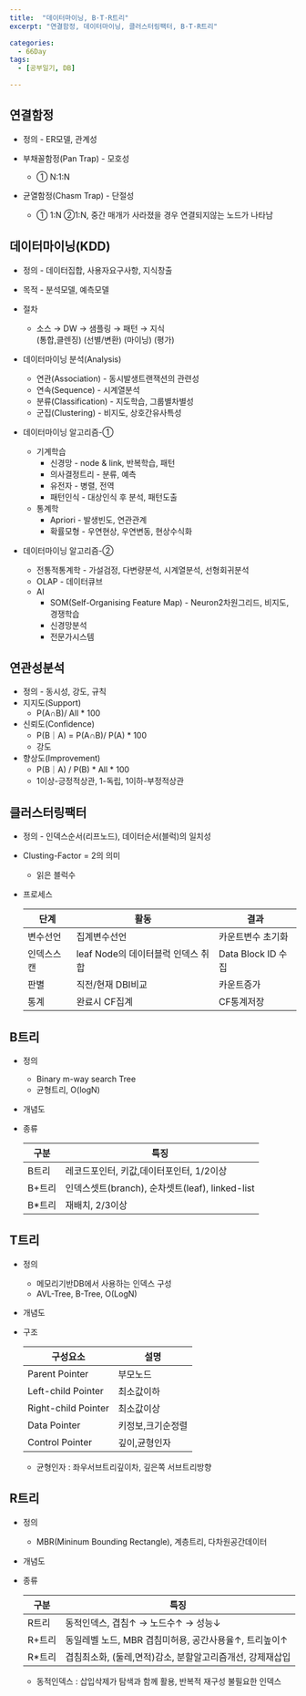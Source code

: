 ```yaml
---
title:  "데이터마이닝, B·T·R트리"
excerpt: "연결함정, 데이터마이닝, 클러스터링팩터, B·T·R트리"

categories:
  - 66Day
tags:
  - [공부일기, DB]

---
```




## 연결함정
- 정의 - ER모델, 관계성

- 부채꼴함정(Pan Trap) - 모호성
	- ① N:1:N

- 균열함정(Chasm Trap) - 단절성
	- ① 1:N ②1:N, 중간 매개가 사라졌을 경우 연결되지않는 노드가 나타남



## 데이터마이닝(KDD)

- 정의 - 데이터집합, 사용자요구사항, 지식창출
- 목적 - 분석모델, 예측모델
- 절차 
	- 소스	→	DW	→	샘플링	→	패턴	→	지식      
	 (통합,클렌징)	(선별/변환)	(마이닝)	(평가)

- 데이터마이닝 분석(Analysis) 
	- 연관(Association) - 동시발생트랜잭션의 관련성
	- 연속(Sequence) - 시계열분석
	- 분류(Classification) - 지도학습, 그룹별차별성
	- 군집(Clustering) - 비지도, 상호간유사특성
	
- 데이터마이닝 알고리즘-①
	- 기계학습
		- 신경망 - node & link, 반복학습, 패턴
		- 의사결정트리 - 분류, 예측
		- 유전자 - 병렬, 전역
		- 패턴인식 - 대상인식 후 분석, 패턴도출
	- 통계학
		- Apriori - 발생빈도, 연관관계
		- 확률모형 - 우연현상, 우연변동, 현상수식화
  
- 데이터마이닝 알고리즘-②
	- 전통적통계학 - 가설검정, 다변량분석, 시계열분석, 선형회귀분석
	- OLAP - 데이터큐브
	- AI 
		- SOM(Self-Organising Feature Map) - Neuron2차원그리드, 비지도, 경쟁학습
		- 신경망분석
		- 전문가시스템
		
		
## 연관성분석
- 정의 - 동시성, 강도, 규칙
- 지지도(Support)	
	- P(A∩B)/ All * 100 
- 신뢰도(Confidence)
	- P(B｜A) = P(A∩B)/ P(A) * 100 
	- 강도
- 향상도(Improvement)
	- P(B｜A) / P(B) * All * 100
	- 1이상-긍정적상관, 1-독립, 1이하-부정적상관
	
	
## 클러스터링팩터
- 정의 - 인덱스순서(리프노드), 데이터순서(블럭)의 일치성
- Clusting-Factor = 2의 의미
	- 읽은 블럭수
- 프로세스

	|단계|활동|결과|
	|---|---|---|
	|변수선언|집계변수선언|카운트변수 초기화|
	|인덱스스캔|leaf Node의 데이터블럭 인덱스 취합|Data Block ID 수집|
	|판별|직전/현재 DBI비교|카운트증가|
	|통계|완료시 CF집계|CF통계저장|



## B트리

- 정의
	- Binary m-way search Tree 
	- 균형트리, O(logN)
- 개념도
- 종류

	|구분|특징|
	|---|---|
	|B트리|레코드포인터, 키값,데이터포인터, 1/2이상|
	|B+트리|인덱스셋트(branch), 순차셋트(leaf), linked-list|분할,합병등 재구성절차 최소화|
	|B*트리|재배치, 2/3이상|
	



## T트리

- 정의
	- 메모리기반DB에서 사용하는 인덱스 구성
	- AVL-Tree, B-Tree, O(LogN)
- 개념도
- 구조

	|구성요소|설명|
	|---|---|
	|Parent Pointer|부모노드|
	|Left-child Pointer|최소값이하|
	|Right-child Pointer|최소값이상|
	|Data Pointer|키정보,크기순정렬|
	|Control Pointer|깊이,균형인자|
	- 균형인자 : 좌우서브트리깊이차, 깊은쪽 서브트리방향



## R트리

- 정의	
	- MBR(Mininum Bounding Rectangle), 계층트리, 다차원공간데이터
- 개념도	
- 종류

	|구분|특징|
	|---|---|
	|R트리|동적인덱스, 겹침↑ → 노드수↑ → 성능↓|
	|R+트리|동일레벨 노드, MBR 겹침미허용, 공간사용율↑, 트리높이↑|
	|R*트리|겹침최소화, (둘레,면적)감소, 분할알고리즘개선, 강제재삽입|
	- 동적인덱스 : 삽입삭제가 탐색과 함께 활용, 반복적 재구성 불필요한 인덱스